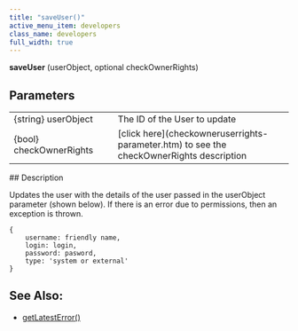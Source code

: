 ```yaml
---
title: "saveUser()"
active_menu_item: developers
class_name: developers
full_width: true
---
```



**saveUser** (userObject, optional checkOwnerRights)

## Parameters

<table>
<tr>
<td width="183">
{string} userObject

</td>
<td width="15">
</td>
<td width="682">
The ID of the User to update

</td>
</tr>
<tr>
<td width="183">
{bool} checkOwnerRights

</td>
<td width="15">
</td>
<td width="682">
[click here](checkowneruserrights-parameter.htm) to see the checkOwnerRights description

</td>
</tr>
</table>
## Description

Updates the user with the details of the user passed in the userObject parameter (shown below). If there is an error due to permissions, then an exception is thrown.

    {
        username: friendly name, 
        login: login, 
        password: pasword, 
        type: 'system or external'
    }
     
   

## See Also:

 - [getLatestError()](../../ssj-object/miscellaneous/getlatesterror)

